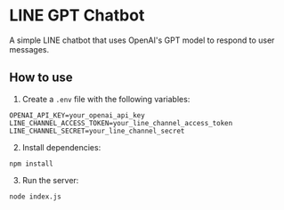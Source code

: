 # LINE GPT Chatbot

A simple LINE chatbot that uses OpenAI's GPT model to respond to user messages.

## How to use

1. Create a `.env` file with the following variables:

```
OPENAI_API_KEY=your_openai_api_key
LINE_CHANNEL_ACCESS_TOKEN=your_line_channel_access_token
LINE_CHANNEL_SECRET=your_line_channel_secret
```

2. Install dependencies:

```
npm install
```

3. Run the server:

```
node index.js
```